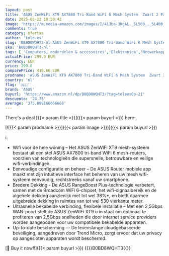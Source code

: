 ```yaml
---
layout: post
title: 'ASUS ZenWiFi XT9 AX7800 Tri-Band WiFi 6 Mesh System  Zwart 2 Pack   802.11ax  Bereik tot 5700 sq ft & 6+ kamers  AiMesh  levenslange netwerkbeveiliging en ouderlijk toezicht  2.5G WAN port'
date: 2025-08-22 10:50:42
image: 'https://m.media-amazon.com/images/I/41Jbo-3KgAL._SL500_._SL400_.jpg'
comments: true
category: ofertas
author: 'tole.es'
slug: 'B0BD8WQHT3-nl ASUS ZenWiFi XT9 AX7800 Tri-Band WiFi 6 Mesh System Zwart...'
sku: 'B0BD8WQHT3-nl'
tags: [ 'Computers, onderdelen & accessoires','Elektronica','Netwerkapparaten','WiFi-mesh-systemen','asus','🇳🇱', ]
actualPrice: 299.0 EUR
currency: EUR
price: 299.0
comparePrice: 419.66 EUR
prodname: 'ASUS ZenWiFi XT9 AX7800 Tri-Band WiFi 6 Mesh System  Zwart 2 Pack   802.11ax  Bereik tot 5700 sq ft & 6+ kamers  AiMesh  levenslange netwerkbeveiliging en ouderlijk toezicht  2.5G WAN port'
country: 'nl'
flag: '🇳🇱'
brand: 'ASUS'
buyurl: 'https://www.amazon.nl/dp/B0BD8WQHT3/?tag=tolees0b-21'
descuento: '28.75'
average: '375.889166666668'
---
```


There's a deal [{{< param title >}}]({{< param buyurl >}})  here:

[![{{< param prodname >}}]({{< param image >}})]({{< param buyurl >}})

ℹ️:

- Wifi voor de hele woning – Het ASUS ZenWiFi XT9 mesh-systeem bestaat uit een stel ASUS AX7800 tri-band WiFi 6 mesh-routers, voorzien van technologieën die supersnelle, betrouwbare en veilige wifi-verbindingen.
- Eenvoudige configuratie en beheer – De ASUS Router mobiele app maakt met zijn intuïtieve interface het beheren van uw mesh wifi-systeem eenvoudig, rechtstreeks vanaf uw smartphone.
- Bredere Dekking - De ASUS RangeBoost Plus-technologie verbetert, samen met de Broadcom WiFi 6-chipset, het wifi-signaalbereik en de algehele dekking aanzienlijk met tot wel 38%*, en biedt daarmee uitgebreide dekking in ruimtes van tot wel 530 vierkante meter.
- Ultrasnelle bekabelde verbinding, flexibele installatie – Met een 2,5Gbps WAN-poort stelt de ASUS ZenWiFi XT9 u in staat om optimaal te profiteren van 2,5Gbps snelheden die door internet service providers worden aangeboden voor uw compatibele bekabelde apparaten.
- Up-to-date bescherming — De levenslange cloudgebaseerde beveiliging, aangedreven door Trend Micro, zorgt ervoor dat uw privacy op aangesloten apparaten wordt beschermd.

[🛒 Buy it now!!]({{< param buyurl >}})
{{<world>}}B0BD8WQHT3{{</world>}}
